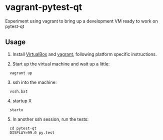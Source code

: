 # vagrant-pytest-qt #

Experiment using vagrant to bring up a development VM ready to work on pytest-qt

## Usage ##

1. Install [VirtualBox](https://www.virtualbox.org/) and [vagrant](www.vagrantup.com), following platform specific instructions.

2. Start up the virtual machine and wait up a little:

  ```
    vagrant up
  ```  

3. ssh into the machine:

  ```
    vssh.bat
  ```  

4. startup X

  ```
    startx
  ```

5. In another ssh session, run the tests:

  ```
    cd pytest-qt
    DISPLAY=99.0 py.test
  ```




